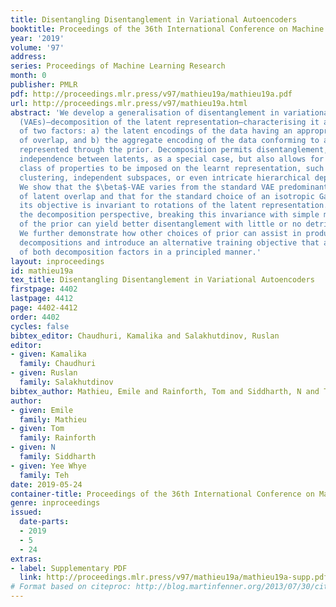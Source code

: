 ```yaml
---
title: Disentangling Disentanglement in Variational Autoencoders
booktitle: Proceedings of the 36th International Conference on Machine Learning
year: '2019'
volume: '97'
address: 
series: Proceedings of Machine Learning Research
month: 0
publisher: PMLR
pdf: http://proceedings.mlr.press/v97/mathieu19a/mathieu19a.pdf
url: http://proceedings.mlr.press/v97/mathieu19a.html
abstract: 'We develop a generalisation of disentanglement in variational autoencoders
  (VAEs)—decomposition of the latent representation—characterising it as the fulfilment
  of two factors: a) the latent encodings of the data having an appropriate level
  of overlap, and b) the aggregate encoding of the data conforming to a desired structure,
  represented through the prior. Decomposition permits disentanglement, i.e. explicit
  independence between latents, as a special case, but also allows for a much richer
  class of properties to be imposed on the learnt representation, such as sparsity,
  clustering, independent subspaces, or even intricate hierarchical dependency relationships.
  We show that the $\beta$-VAE varies from the standard VAE predominantly in its control
  of latent overlap and that for the standard choice of an isotropic Gaussian prior,
  its objective is invariant to rotations of the latent representation. Viewed from
  the decomposition perspective, breaking this invariance with simple manipulations
  of the prior can yield better disentanglement with little or no detriment to reconstructions.
  We further demonstrate how other choices of prior can assist in producing different
  decompositions and introduce an alternative training objective that allows the control
  of both decomposition factors in a principled manner.'
layout: inproceedings
id: mathieu19a
tex_title: Disentangling Disentanglement in Variational Autoencoders
firstpage: 4402
lastpage: 4412
page: 4402-4412
order: 4402
cycles: false
bibtex_editor: Chaudhuri, Kamalika and Salakhutdinov, Ruslan
editor:
- given: Kamalika
  family: Chaudhuri
- given: Ruslan
  family: Salakhutdinov
bibtex_author: Mathieu, Emile and Rainforth, Tom and Siddharth, N and Teh, Yee Whye
author:
- given: Emile
  family: Mathieu
- given: Tom
  family: Rainforth
- given: N
  family: Siddharth
- given: Yee Whye
  family: Teh
date: 2019-05-24
container-title: Proceedings of the 36th International Conference on Machine Learning
genre: inproceedings
issued:
  date-parts:
  - 2019
  - 5
  - 24
extras:
- label: Supplementary PDF
  link: http://proceedings.mlr.press/v97/mathieu19a/mathieu19a-supp.pdf
# Format based on citeproc: http://blog.martinfenner.org/2013/07/30/citeproc-yaml-for-bibliographies/
---
```


